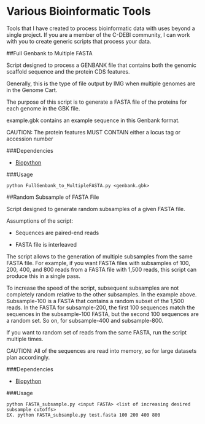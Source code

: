 Various Bioinformatic Tools
===========================

Tools that I have created to process bioinformatic data with uses beyond a single project. 
If you are a member of the C-DEBI community, I can work with you to create generic scripts that process your data. 

##Full Genbank to Multiple FASTA

Script designed to process a GENBANK file that contains both the genomic scaffold sequence and the protein CDS features. 

Generally, this is the type of file output by IMG when multiple genomes are in the Genome Cart.

The purpose of this script is to generate a FASTA file of the proteins for each genome in the GBK file.

example.gbk contains an example sequence in this Genbank format.

CAUTION: The protein features MUST CONTAIN either a locus tag or accession number

###Dependencies

* [Biopython](http://biopython.org/wiki/Download)

###Usage
```
python FullGenbank_to_MultipleFASTA.py <genbank.gbk>
```

##Random Subsample of FASTA File

Script designed to generate random subsamples of a given FASTA file.

Assumptions of the script:

* Sequences are paired-end reads

* FASTA file is interleaved

The script allows to the generation of multiple subsamples from the same FASTA file. For example, if you want FASTA files with subsamples of 100, 200, 400, and 800 reads from a FASTA file with 1,500 reads, this script can produce this in a single pass.

To increase the speed of the script, subsequent subsamples are not completely random relative to the other subsamples. In the example above. Subsample-100 is a FASTA that contains a random subset of the 1,500 reads. In the FASTA for subsample-200, the first 100 sequences match the sequences in the subsample-100 FASTA, but the second 100 sequences are a random set. So on, for subsample-400 and subsample-800.

If you want to random set of reads from the same FASTA, run the script multiple times.

CAUTION: All of the sequences are read into memory, so for large datasets plan accordingly.

###Dependencies

* [Biopython](http://biopython.org/wiki/Download)

###Usage
```
python FASTA_subsample.py <input FASTA> <list of increasing desired subsample cutoffs>
EX. python FASTA_subsample.py test.fasta 100 200 400 800 
```